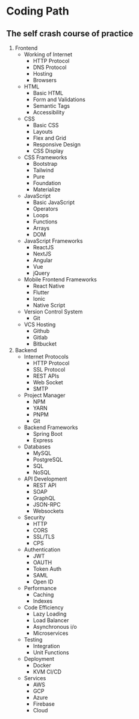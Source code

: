 # Coding Path

## The self crash course of practice

1. Frontend
    - Working of Internet
        - HTTP Protocol
        - DNS Protocol 
        - Hosting
        - Browsers
    - HTML
        - Basic HTML 
        - Form and Validations 
        - Semantic Tags 
        - Accessibility
    - CSS 
        - Basic CSS
        - Layouts 
        - Flex and Grid
        - Responsive Design
        - CSS Display
    - CSS Frameworks
        - Bootstrap
        - Tailwind 
        - Pure 
        - Foundation 
        - Materialize 
    - JavaScript 
        - Basic JavaScript
        - Operators
        - Loops
        - Functions
        - Arrays
        - DOM
    - JavaScript Frameworks 
        - ReactJS
        - NextJS 
        - Angular 
        - Vue
        - jQuery 
    - Mobile Frontend Frameworks
        - React Native
        - Flutter
        - Ionic 
        - Native Script 
    - Version Control System 
        - Git 
    - VCS Hosting 
        - Github
        - Gitlab
        - Bitbucket
2. Backend 
    - Internet Protocols
        - HTTP Protocol
        - SSL Protocol
        - REST APIs
        - Web Socket 
        - SMTP 
    - Project Manager 
        - NPM 
        - YARN
        - PNPM
        - Git
    - Backend Frameworks
        - Spring Boot 
        - Express 
    - Databases 
        - MySQL 
        - PostgreSQL
        - SQL
        - NoSQL
    - API Development
        - REST API
        - SOAP
        - GraphQL 
        - JSON-RPC
        - Websockets
    - Security
        - HTTP 
        - CORS 
        - SSL/TLS 
        - CPS 
    - Authentication 
        - JWT 
        - OAUTH
        - Token Auth 
        - SAML 
        - Open ID 
    - Performance 
        - Caching 
        - Indexes
    - Code Efficiency 
        -  Lazy Loading 
        - Load Balancer 
        - Asynchronous i/o 
        - Microservices
    - Testing 
        - Integration
        - Unit
        Functions 
    - Deployment 
        - Docker 
        - KVM
        CI/CD 
    - Services 
        - AWS 
        - GCP 
        - Azure
        - Firebase
        - Cloud 


